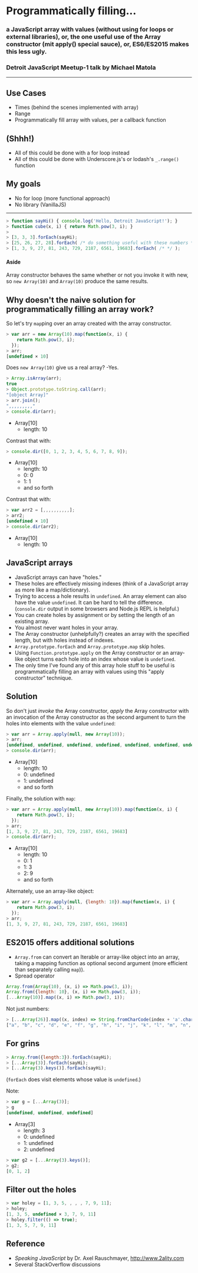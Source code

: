 # Programmatically filling...

### a JavaScript array with values (without using for loops or external libraries), or, the one useful use of the Array constructor (mit apply() special sauce), or, ES6/ES2015 makes this less ugly.

### Detroit JavaScript Meetup-1 talk by Michael Matola

---

## Use Cases

* Times (behind the scenes implemented with array)
* Range
* Programmatically fill array with values, per a callback function

## (Shhh!)

* All of this could be done with a for loop instead
* All of this could be done with Underscore.js's or lodash's `_.range()` function

## My goals
* No for loop (more functional approach)
* No library (VanillaJS)

---

```javascript
> function sayHi() { console.log('Hello, Detroit JavaScript!'); }
> function cube(x, i) { return Math.pow(3, i); }
>
> [3, 3, 3].forEach(sayHi);
> [25, 26, 27, 28].forEach( /* do something useful with these numbers */);
> [1, 3, 9, 27, 81, 243, 729, 2187, 6561, 19683].forEach( /* */ );
```

#### Aside

Array constructor behaves the same whether or not you invoke it with new, so `new Array(10)` and `Array(10)` produce the same results.

## Why doesn't the naive solution for programmatically filling an array work?

So let's try `map`ping over an array created with the array constructor.

```javascript
> var arr = new Array(10).map(function(x, i) {
    return Math.pow(3, i);
  });
> arr;
[undefined × 10]
```

Does `new Array(10)` give us a real array? -Yes.

```javascript
> Array.isArray(arr);
true
> Object.prototype.toString.call(arr);
"[object Array]"
> arr.join();
",,,,,,,,,"
> console.dir(arr);
```

* Array[10]
  * length: 10

Contrast that with:

```javascript
> console.dir([0, 1, 2, 3, 4, 5, 6, 7, 8, 9]);  
```

* Array[10]
  * length: 10
  * 0: 0
  * 1: 1
  * and so forth

Contrast that with:

```javascript
> var arr2 = [,,,,,,,,,,];
> arr2;
[undefined × 10]
> console.dir(arr2);
```

* Array[10]
  * length: 10

## JavaScript arrays

* JavaScript arrays can have "holes."
* These holes are effectively missing indexes (think of a JavaScript array as more like a map/dictionary).
* Trying to access a hole results in `undefined`. An array element can also have the value `undefined`. It can be hard to tell the difference. (`console.dir` output in some browsers and Node.js REPL is helpful.)
* You can create holes by assignment or by setting the length of an existing array.
* You almost never want holes in your array.
* The Array constructor (unhelpfully?) creates an array with the specified length, but with holes instead of indexes.
* `Array.prototype.forEach` and `Array.prototype.map` skip holes.
* Using `Function.prototype.apply` on the Array constructor or an array-like object turns each hole into an index whose value is `undefined`.
* The only time I've found any of this array hole stuff to be useful is programmatically filling an array with values using this "apply constructor" technique.

## Solution

So don't just *invoke* the Array constructor, *apply* the Array constructor with an invocation of the Array constructor as the second argument to turn the holes into elements with the value `undefined`:

```javascript
> var arr = Array.apply(null, new Array(10));
> arr;
[undefined, undefined, undefined, undefined, undefined, undefined, undefined, undefined, undefined, undefined]
> console.dir(arr);
```

* Array[10]
  * length: 10
  * 0: undefined
  * 1: undefined
  * and so forth

Finally, the solution with `map`:

```javascript
> var arr = Array.apply(null, new Array(10)).map(function(x, i) {
    return Math.pow(3, i);
  });
> arr;
[1, 3, 9, 27, 81, 243, 729, 2187, 6561, 19683]
> console.dir(arr);
```

* Array[10]
  * length: 10
  * 0: 1
  * 1: 3
  * 2: 9
  * and so forth

Alternately, use an array-like object:

```javascript
> var arr = Array.apply(null, {length: 10}).map(function(x, i) {
    return Math.pow(3, i);
  });
> arr;
[1, 3, 9, 27, 81, 243, 729, 2187, 6561, 19683]
```

## ES2015 offers additional solutions

* `Array.from` can convert an Iterable or array-like object into an array, taking a mapping function as optional second argument (more efficient than separately calling `map`)).
* Spread operator

```javascript
Array.from(Array(10), (x, i) => Math.pow(3, i));
Array.from({length: 10}, (x, i) => Math.pow(3, i));
[...Array(10)].map((x, i) => Math.pow(3, i));
```

Not just numbers:

```javascript
> [...Array(26)].map((x, index) => String.fromCharCode(index + 'a'.charCodeAt(0)));
["a", "b", "c", "d", "e", "f", "g", "h", "i", "j", "k", "l", "m", "n", "o", "p", "q", "r", "s", "t", "u", "v", "w", "x", "y", "z"]
```

## For grins

```javascript
> Array.from({length:3}).forEach(sayHi);
> [...Array(3)].forEach(sayHi);
> [...Array(3).keys()].forEach(sayHi);
```

(`forEach` does visit elements whose value is `undefined`.)

Note:

```javascript
> var g = [...Array(3)];
> g
[undefined, undefined, undefined]
```

* Array[3]
  * length: 3
  * 0: undefined
  * 1: undefined
  * 2: undefined

```javascript
> var g2 = [...Array(3).keys()];
> g2;
[0, 1, 2]
```

## Filter out the holes

```javascript
> var holey = [1, 3, 5, , , , 7, 9, 11];
> holey;
[1, 3, 5, undefined × 3, 7, 9, 11]
> holey.filter(() => true);
[1, 3, 5, 7, 9, 11]
```

## Reference

* *Speaking JavaScript* by Dr. Axel Rauschmayer, http://www.2ality.com
* Several StackOverflow discussions
